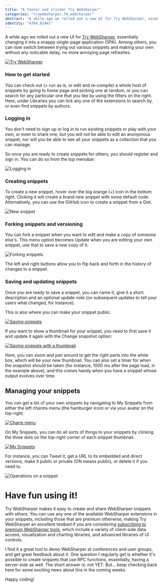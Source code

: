 ```yaml
---
title: "A faster and slicker Try WebSharper"
categories: "trywebsharper,f#,websharper"
abstract: "A while ago we rolled out a new UI for Try WebSharper, essentially changing it into a snappy single-page application (SPA). Among others, you can now switch between trying out various snippets and making your own without any noticable delay, no more annoying page refreshes. [more..]"
identity: "4764,81441"
---
```

A while ago we rolled out a new UI for [Try WebSharper](http://try.websharper.com), essentially changing it into a snappy single-page application (SPA). Among others, you can now switch between trying out various snippets and making your own without any noticable delay, no more annoying page refreshes.

[![Try WebSharper](http://i.imgur.com/zZcMIen.png)](http://i.imgur.com/60FnbVW.png)

### How to get started

You can check out (= run as is, or edit and re-compile) a whole host of snippets by going to home page and picking one at random, or you can search for any particular one that you like by using the filters on the right. Here, under Libraries you can tick any one of the extensions to search by, or even find snippets by authors.

### Logging in

You don't need to sign up or log in to run existing snippets or play with your own, or even to share one, but you will not be able to edit an anonymous snippet, nor will you be able to see all your snippets as a collection that you can manage.

So once you are ready to create snippets for others, you should register and sign in. You can do so from the top menubar:

![Logging in](http://i.imgur.com/lI20Bisl.png)

### Creating snippets

To create a new snippet, hover over the big orange (+) icon in the bottom right. Clicking it will create a brand new snippet with some default code. Alternatively, you can use the GitHub icon to create a snippet from a Gist.

![New snippet](http://i.imgur.com/hGSW6rOt.png)

### Forking snippets and versioning

You can fork a snippet when you want to edit and make a copy of someone else's. This menu option becomes Update when you are editing your own snippet, use that to save a new copy of it.

![Forking snippets](http://i.imgur.com/J2U2Rgel.png)

The left and right buttons allow you to flip back and forth in the history of changes to a snippet.

### Saving and updating snippets

Once you are ready to save a snippet, you can name it, give it a short description and an optional update note (on subsequent updates to tell your users what changed, for instance).

This is also where you can make your snippet public:

[![Saving snippets](http://i.imgur.com/AECYnIal.png)](http://i.imgur.com/AECYnIa.png)

If you want to show a thumbnail for your snippet, you need to first save it and update it again with the Change snapshot option:

[![Saving snippets with a thumbnail](http://i.imgur.com/JqfJJTJl.png)](http://i.imgur.com/JqfJJTJ.png)

Here, you can zoom and pan around to get the right parts into the white box, which will be your new thumbnail. You can also set a timer for when the snapshot should be taken (for instance, 1000 ms after the page load, in the example above), and this comes handy when you have a snippet whose output evolves over time.

## Managing your snippets

You can get a list of your own snippets by navigating to My Snippets from either the left charms menu (the hamburger icon) or via your avatar on the top-right.

[![Charm menu](http://i.imgur.com/aJ9TSA5l.png)](http://i.imgur.com/aJ9TSA5.png)

On My Snippets, you can do all sorts of things to your snippets by clicking the three dots on the top-right corner of each snippet thumbnail.

[![My Snippets](http://i.imgur.com/uOgIzedl.png)](http://i.imgur.com/uOgIzed.png)

For instance, you can Tweet it, get a URL to its embedded and direct versions, make it public or private (ON means public), or delete it if you need to.

![Operations on a snippet](http://i.imgur.com/jdsZqtNm.png)

# Have fun using it!

Try WebSharper makes it easy to create and share WebSharper snippets with others. You can use any one of the available WebSharper extensions in your snippets, including those that are premium otherwise, making Try WebSharper an excellent testbed if you are considering [subscribing to premium WebSharper tools](http://websharper.com/subscriptions), which include a variety of client-side data access, visualization and charting libraries, and advanced libraries of UI controls.

I find it a great tool to demo WebSharper at conferences and user groups, and get great feedback about it. One question I regularly get is whether it's possible to create snippets that use RPC functions, essentially, having a server-side as well.  The short answer is: not YET.  But... keep checking back here for some exciting news about this in the coming weeks.

Happy coding!
